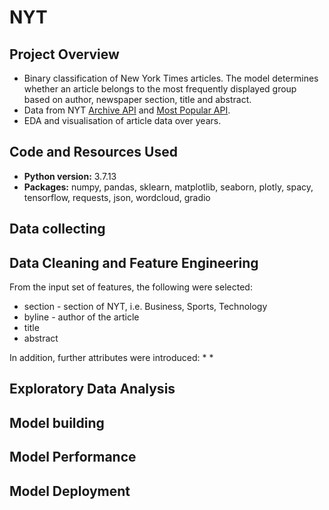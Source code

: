 # NYT
## Project Overview
* Binary classification of New York Times articles. The model determines whether an article belongs to the most frequently displayed group based on author, newspaper section, title and abstract.
* Data from NYT <a href="https://developer.nytimes.com/docs/archive-product/1/overview" target="_blank">Archive API</a> and <a href="https://developer.nytimes.com/docs/most-popular-product/1/overview" target="_blank">Most Popular API</a>.
* EDA and visualisation of article data over years.

## Code and Resources Used
* **Python version:**  3.7.13
* **Packages:** numpy, pandas, sklearn, matplotlib, seaborn, plotly, spacy, tensorflow, requests, json, wordcloud, gradio

## Data collecting

## Data Cleaning and Feature Engineering
From the input set of features, the following were selected:
* section - section of NYT, i.e. Business, Sports, Technology
* byline - author of the article
* title
* abstract

In addition, further attributes were introduced:
*
*


## Exploratory Data Analysis

## Model building

## Model Performance

## Model Deployment
